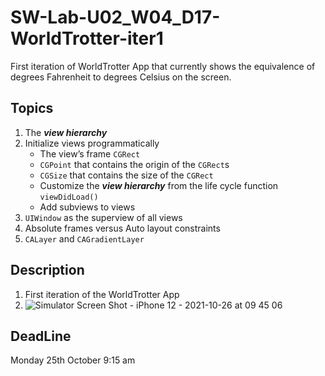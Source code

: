 # SW-Lab-U02_W04_D17-WorldTrotter-iter1
First iteration of WorldTrotter App that currently shows the equivalence of degrees Fahrenheit to degrees Celsius on the screen.

## Topics

1. The **_view hierarchy_**
2. Initialize views programmatically
   - The view’s frame `CGRect`
   - `CGPoint` that contains the origin of the `CGRect`s
   - `CGSize` that contains the size of the `CGRect`
   - Customize the **_view hierarchy_** from the life cycle function `viewDidLoad()`
   - Add subviews to views
3. `UIWindow` as the superview of all views
4. Absolute frames versus Auto layout constraints
5. `CALayer` and `CAGradientLayer`

## Description
1. First iteration of the WorldTrotter App
2. ![Simulator Screen Shot - iPhone 12 - 2021-10-26 at 09 45 06](https://user-images.githubusercontent.com/91871856/138823219-448c7589-57b6-4e2a-b258-27987644993e.png)


## DeadLine 
Monday 25th October 9:15 am

